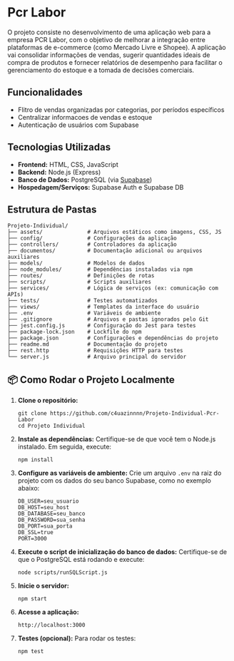 <h1>Pcr Labor</h1>
<p>O projeto consiste no desenvolvimento de uma aplicação web para a empresa PCR Labor, com o objetivo de melhorar a integração entre plataformas de e-commerce (como Mercado Livre e Shopee). A aplicação vai consolidar informações de vendas, sugerir quantidades ideais de compra de produtos e fornecer relatórios de desempenho para facilitar o gerenciamento do estoque e a tomada de decisões comerciais.
</p>

<h2> Funcionalidades</h2>
<ul>
  <li>Flitro de vendas organizadas por categorias, por períodos específicos </li>
  <li>Centralizar informacoes de vendas e estoque</li>
  <li>Autenticação de usuários com Supabase</li>
</ul>

<h2> Tecnologias Utilizadas</h2>
<ul>
  <li><strong>Frontend:</strong> HTML, CSS, JavaScript</li>
  <li><strong>Backend:</strong> Node.js (Express)</li>
  <li><strong>Banco de Dados:</strong> PostgreSQL (via <a href="https://supabase.io" target="_blank">Supabase</a>)</li>
  <li><strong>Hospedagem/Serviços:</strong> Supabase Auth e Supabase DB</li>
</ul>

<h2>Estrutura de Pastas</h2>

<pre><code>Projeto-Individual/
├── assets/              # Arquivos estáticos como imagens, CSS, JS
├── config/              # Configurações da aplicação
├── controllers/         # Controladores da aplicação
├── documentos/          # Documentação adicional ou arquivos auxiliares
├── models/              # Modelos de dados
├── node_modules/        # Dependências instaladas via npm
├── routes/              # Definições de rotas
├── scripts/             # Scripts auxiliares
├── services/            # Lógica de serviços (ex: comunicação com APIs)
├── tests/               # Testes automatizados
├── views/               # Templates da interface do usuário
├── .env                 # Variáveis de ambiente
├── .gitignore           # Arquivos e pastas ignorados pelo Git
├── jest.config.js       # Configuração do Jest para testes
├── package-lock.json    # Lockfile do npm
├── package.json         # Configurações e dependências do projeto
├── readme.md            # Documentação do projeto
├── rest.http            # Requisições HTTP para testes
└── server.js            # Arquivo principal do servidor
</code></pre>

<h2>📦 Como Rodar o Projeto Localmente</h2>

<ol>
  <li><strong>Clone o repositório:</strong>
    <pre><code>git clone https://github.com/c4uazinnnn/Projeto-Individual-Pcr-Labor
cd Projeto Individual</code></pre>
  </li>

  <li><strong>Instale as dependências:</strong> Certifique-se de que você tem o Node.js instalado. Em seguida, execute:
    <pre><code>npm install</code></pre>
  </li>

  <li><strong>Configure as variáveis de ambiente:</strong> Crie um arquivo <code>.env</code> na raiz do projeto com os dados do seu banco Supabase, como no exemplo abaixo:
    <pre><code>DB_USER=seu_usuario
DB_HOST=seu_host
DB_DATABASE=seu_banco
DB_PASSWORD=sua_senha
DB_PORT=sua_porta
DB_SSL=true
PORT=3000</code></pre>
  </li>

  <li><strong>Execute o script de inicialização do banco de dados:</strong> Certifique-se de que o PostgreSQL está rodando e execute:
    <pre><code>node scripts/runSQLScript.js</code></pre>
  </li>

  <li><strong>Inicie o servidor:</strong>
    <pre><code>npm start</code></pre>
  </li>

  <li><strong>Acesse a aplicação:</strong>
    <pre><code>http://localhost:3000</code></pre>
  </li>

  <li><strong>Testes (opcional):</strong> Para rodar os testes:
    <pre><code>npm test</code></pre>
  </li>
</ol>
